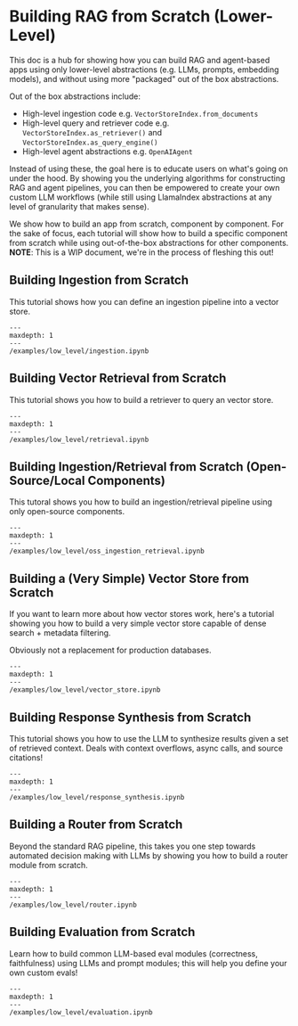 # Building RAG from Scratch (Lower-Level)

This doc is a hub for showing how you can build RAG and agent-based apps using only lower-level abstractions (e.g. LLMs, prompts, embedding models), and without using more "packaged" out of the box abstractions.

Out of the box abstractions include:

- High-level ingestion code e.g. `VectorStoreIndex.from_documents`
- High-level query and retriever code e.g. `VectorStoreIndex.as_retriever()` and `VectorStoreIndex.as_query_engine()`
- High-level agent abstractions e.g. `OpenAIAgent`

Instead of using these, the goal here is to educate users on what's going on under the hood. By showing you the underlying algorithms for constructing RAG and agent pipelines, you can then be empowered to create your own custom LLM workflows (while still using LlamaIndex abstractions at any level of granularity that makes sense).

We show how to build an app from scratch, component by component. For the sake of focus, each tutorial will show how to build a specific component from scratch while using out-of-the-box abstractions for other components. **NOTE**: This is a WIP document, we're in the process of fleshing this out!

## Building Ingestion from Scratch

This tutorial shows how you can define an ingestion pipeline into a vector store.

```{toctree}
---
maxdepth: 1
---
/examples/low_level/ingestion.ipynb
```

## Building Vector Retrieval from Scratch

This tutorial shows you how to build a retriever to query an vector store.

```{toctree}
---
maxdepth: 1
---
/examples/low_level/retrieval.ipynb
```

## Building Ingestion/Retrieval from Scratch (Open-Source/Local Components)

This tutoral shows you how to build an ingestion/retrieval pipeline using only
open-source components.

```{toctree}
---
maxdepth: 1
---
/examples/low_level/oss_ingestion_retrieval.ipynb
```

## Building a (Very Simple) Vector Store from Scratch

If you want to learn more about how vector stores work, here's a tutorial showing you how to build a very simple vector store capable of dense search + metadata filtering.

Obviously not a replacement for production databases.

```{toctree}
---
maxdepth: 1
---
/examples/low_level/vector_store.ipynb
```

## Building Response Synthesis from Scratch

This tutorial shows you how to use the LLM to synthesize results given a set of retrieved context. Deals with context overflows, async calls, and source citations!

```{toctree}
---
maxdepth: 1
---
/examples/low_level/response_synthesis.ipynb
```

## Building a Router from Scratch

Beyond the standard RAG pipeline, this takes you one step towards automated decision making with LLMs by showing you how to build a router module from scratch.

```{toctree}
---
maxdepth: 1
---
/examples/low_level/router.ipynb
```

## Building Evaluation from Scratch

Learn how to build common LLM-based eval modules (correctness, faithfulness) using LLMs and prompt modules; this will help you define your own custom evals!

```{toctree}
---
maxdepth: 1
---
/examples/low_level/evaluation.ipynb
```
